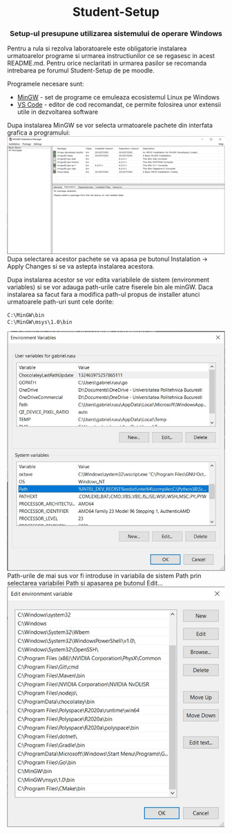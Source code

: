 <h1 align="center">Student-Setup</h1>
<h3 align="center">Setup-ul presupune utilizarea sistemului de operare Windows</h3>

Pentru a rula si rezolva laboratoarele este obligatorie instalarea urmatoarelor programe si urmarea instructiunilor ce se regasesc in acest README.md. Pentru orice neclaritati in urmarea pasilor se recomanda intrebarea pe forumul Student-Setup de pe moodle.

Programele necesare sunt:
 - [MinGW](https://sourceforge.net/projects/mingw/) - set de programe ce emuleaza ecosistemul Linux pe Windows
 - [VS Code](https://code.visualstudio.com/) - editor de cod recomandat, ce permite folosirea unor extensii utile in dezvoltarea software

 Dupa instalarea MinGW se vor selecta urmatoarele pachete din interfata grafica a programului:
 <img src="./resources/minGW.jpg">
Dupa selectarea acestor pachete se va apasa pe butonul Instalation -> Apply Changes si se va astepta instalarea acestora.


Dupa instalarea acestor se vor edita variabilele de sistem (environment variables) si se vor adauga path-urile catre fiserele bin ale minGW.
Daca instalarea sa facut fara a modifica path-ul propus de installer atunci urmatoarele path-uri sunt cele dorite:
```
C:\MinGW\bin
C:\MinGW\msys\1.0\bin
```

<img src="./resources/envp2.jpg">
Path-urile de mai sus vor fi introduse in variabila de sistem Path prin selectarea variabilei Path si apasarea pe butonul Edit...
<img src="./resources/envp3.jpg">

